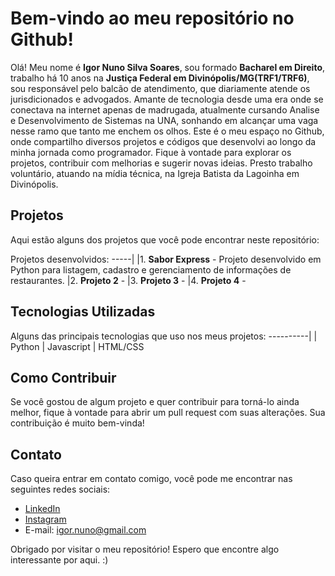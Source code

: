 # Bem-vindo ao meu repositório no Github!

Olá! Meu nome é **Igor Nuno Silva Soares**, sou formado **Bacharel em Direito**, trabalho há 10 anos na **Justiça Federal em Divinópolis/MG(TRF1/TRF6)**, sou responsável pelo balcão de atendimento, que diariamente atende os jurisdicionados e advogados.
Amante de tecnologia desde uma era onde se conectava na internet apenas de madrugada, atualmente cursando Analise e Desenvolvimento de Sistemas na UNA, sonhando em alcançar uma vaga nesse ramo que tanto me enchem os olhos.
Este é o meu espaço no Github, onde compartilho diversos projetos e códigos que desenvolvi ao longo da minha jornada como programador. Fique à vontade para explorar os projetos, contribuir com melhorias e sugerir novas ideias.
Presto trabalho voluntário, atuando na mídia técnica, na Igreja Batista da Lagoinha em Divinópolis.

## Projetos

Aqui estão alguns dos projetos que você pode encontrar neste repositório:

Projetos desenvolvidos:
-----|
|1. **Sabor Express** - Projeto desenvolvido em Python para listagem, cadastro e gerenciamento de informações de restaurantes.
|2. **Projeto 2** -
|3. **Projeto 3** - 
|4. **Projeto 4** -

## Tecnologias Utilizadas

Alguns das principais tecnologias que uso nos meus projetos:
----------|
| Python
| Javascript
| HTML/CSS

## Como Contribuir

Se você gostou de algum projeto e quer contribuir para torná-lo ainda melhor, fique à vontade para abrir um pull request com suas alterações. Sua contribuição é muito bem-vinda!

## Contato

Caso queira entrar em contato comigo, você pode me encontrar nas seguintes redes sociais:

- [LinkedIn](https://www.linkedin.com/in/igor-nuno/)
- [Instagram](http://www.instagram.com/gornuno/)
- E-mail: igor.nuno@gmail.com

Obrigado por visitar o meu repositório! Espero que encontre algo interessante por aqui. :)
